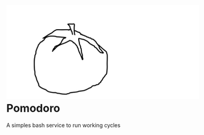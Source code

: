 # ![alt text](https://raw.githubusercontent.com/otaviocv/pomodoro/master/tomato.png "tomato") Pomodoro
A simples bash service to run working cycles
